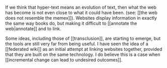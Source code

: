 If we think that hyper-text means an evolution of text, then what the web has become is not even close to what it could have been. (see: [[the web does not resemble the memex]]). Websites display information in exactly the same way books do, but making it difficult to [[annotate the web|annotate]] and to link. 

Some ideas, including those of [[transclusion]], are starting to emerge, but the tools are still very far from being useful. I have seen the idea of a [[federated wiki]] as an initial attempt at linking websites together, provided that they are built on the same technology. I do believe this is a case when [[incremental change can lead to undesired outcomes]]. 